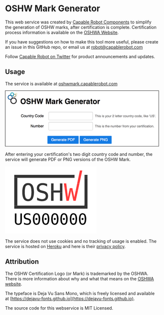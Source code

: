 # OSHW Mark Generator

This web service was created by [Capable Robot Components](http://capablerobot.com) to simplify the generation of OSHW marks, after certification is complete. Certification process information is available on the [OSHWA Website](https://certification.oshwa.org/).

If you have suggestions on how to make this tool more useful, please create an issue in this GitHub repo, or email us at robot@capablerobot.com

Follow [Capable Robot on Twitter](http://twitter.com/capablerobot) for product announcements and updates.

## Usage

The service is available at [oshwmark.capablerobot.com](http://oshwmark.capablerobot.com)

[![Web Service Screenshot](ext/screenshot.png?raw=true)](http://oshwmark.capablerobot.com)

After entering your certification's two digit country code and number, the service will generate PDF or PNG versions of the OSHW Mark.

![Example Mark](ext/OSHW_mark_US000000.png?raw=true)

The service does not use cookies and no tracking of usage is enabled.  The service is hosted on [Heroku](http://heroku.com) and here is their [privacy policy](https://www.salesforce.com/company/privacy/).

## Attribution

The OSHW Certification Logo (or Mark) is trademarked by the OSHWA.  There is more information about why and what that means on the [OSHWA website](https://www.oshwa.org/2018/07/09/oshwa-certification-logo-is-official/).

The typeface is Deja Vu Sans Mono, which is freely licensed and available at [https://dejavu-fonts.github.io](https://dejavu-fonts.github.io).

The source code for this webservice is MIT Licensed.